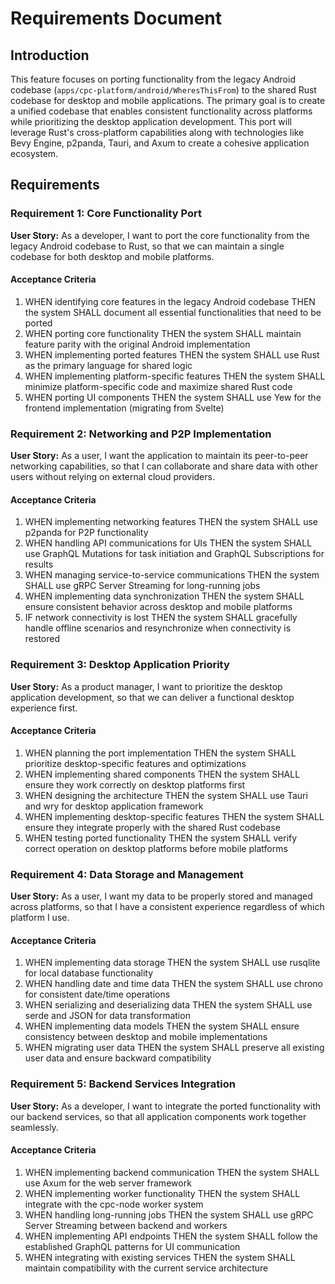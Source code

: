 # Requirements Document

## Introduction

This feature focuses on porting functionality from the legacy Android codebase (`apps/cpc-platform/android/WheresThisFrom`) to the shared Rust codebase for desktop and mobile applications. The primary goal is to create a unified codebase that enables consistent functionality across platforms while prioritizing the desktop application development. This port will leverage Rust's cross-platform capabilities along with technologies like Bevy Engine, p2panda, Tauri, and Axum to create a cohesive application ecosystem.

## Requirements

### Requirement 1: Core Functionality Port

**User Story:** As a developer, I want to port the core functionality from the legacy Android codebase to Rust, so that we can maintain a single codebase for both desktop and mobile platforms.

#### Acceptance Criteria

1. WHEN identifying core features in the legacy Android codebase THEN the system SHALL document all essential functionalities that need to be ported
2. WHEN porting core functionality THEN the system SHALL maintain feature parity with the original Android implementation
3. WHEN implementing ported features THEN the system SHALL use Rust as the primary language for shared logic
4. WHEN implementing platform-specific features THEN the system SHALL minimize platform-specific code and maximize shared Rust code
5. WHEN porting UI components THEN the system SHALL use Yew for the frontend implementation (migrating from Svelte)

### Requirement 2: Networking and P2P Implementation

**User Story:** As a user, I want the application to maintain its peer-to-peer networking capabilities, so that I can collaborate and share data with other users without relying on external cloud providers.

#### Acceptance Criteria

1. WHEN implementing networking features THEN the system SHALL use p2panda for P2P functionality
2. WHEN handling API communications for UIs THEN the system SHALL use GraphQL Mutations for task initiation and GraphQL Subscriptions for results
3. WHEN managing service-to-service communications THEN the system SHALL use gRPC Server Streaming for long-running jobs
4. WHEN implementing data synchronization THEN the system SHALL ensure consistent behavior across desktop and mobile platforms
5. IF network connectivity is lost THEN the system SHALL gracefully handle offline scenarios and resynchronize when connectivity is restored

### Requirement 3: Desktop Application Priority

**User Story:** As a product manager, I want to prioritize the desktop application development, so that we can deliver a functional desktop experience first.

#### Acceptance Criteria

1. WHEN planning the port implementation THEN the system SHALL prioritize desktop-specific features and optimizations
2. WHEN implementing shared components THEN the system SHALL ensure they work correctly on desktop platforms first
3. WHEN designing the architecture THEN the system SHALL use Tauri and wry for desktop application framework
4. WHEN implementing desktop-specific features THEN the system SHALL ensure they integrate properly with the shared Rust codebase
5. WHEN testing ported functionality THEN the system SHALL verify correct operation on desktop platforms before mobile platforms

### Requirement 4: Data Storage and Management

**User Story:** As a user, I want my data to be properly stored and managed across platforms, so that I have a consistent experience regardless of which platform I use.

#### Acceptance Criteria

1. WHEN implementing data storage THEN the system SHALL use rusqlite for local database functionality
2. WHEN handling date and time data THEN the system SHALL use chrono for consistent date/time operations
3. WHEN serializing and deserializing data THEN the system SHALL use serde and JSON for data transformation
4. WHEN implementing data models THEN the system SHALL ensure consistency between desktop and mobile implementations
5. WHEN migrating user data THEN the system SHALL preserve all existing user data and ensure backward compatibility

### Requirement 5: Backend Services Integration

**User Story:** As a developer, I want to integrate the ported functionality with our backend services, so that all application components work together seamlessly.

#### Acceptance Criteria

1. WHEN implementing backend communication THEN the system SHALL use Axum for the web server framework
2. WHEN implementing worker functionality THEN the system SHALL integrate with the cpc-node worker system
3. WHEN handling long-running jobs THEN the system SHALL use gRPC Server Streaming between backend and workers
4. WHEN implementing API endpoints THEN the system SHALL follow the established GraphQL patterns for UI communication
5. WHEN integrating with existing services THEN the system SHALL maintain compatibility with the current service architecture